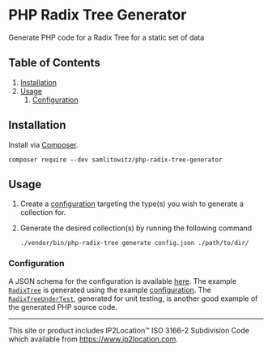 # PHP Radix Tree Generator

Generate PHP code for a Radix Tree for a static set of data

## Table of Contents

1. [Installation](#installation)
2. [Usage](#usage)
    1. [Configuration](#configuration)

## Installation

Install via [Composer](https://getcomposer.org/).

```shell
composer require --dev samlitowitz/php-radix-tree-generator
```

## Usage

1. Create a [configuration](#configuration) targeting the type(s) you wish to generate a collection for.
2. Generate the desired collection(s) by running the following command

   ```shell
   ./vendor/bin/php-radix-tree generate config.json ./path/to/dir/
   ```

### Configuration

A JSON schema for the configuration is available [here](assets/schema/configuration.json).
The example [`RadixTree`](examples/iso-3166-2/RadixTree.php) is generated using the
example [configuration](examples/iso-3166-2/config.json).
The [`RadixTreeUnderTest`](tests/generated-code/RadixTreeUnderTest.php), generated for unit testing, is another good
example of the generated PHP source code.

---
This site or product includes IP2Location™ ISO 3166-2 Subdivision Code which available from https://www.ip2location.com.
